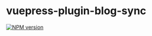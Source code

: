 # vuepress-plugin-blog-sync

[![NPM version](https://img.shields.io/npm/v/vuepress-plugin-blog-sync?color=a1b858&label=)](https://www.npmjs.com/package/vuepress-plugin-blog-sync)
